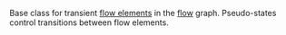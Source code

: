 Base class for transient [flow elements](FlowElement.html) in the [flow](Flow.html) graph. 
Pseudo-states control transitions between flow elements.